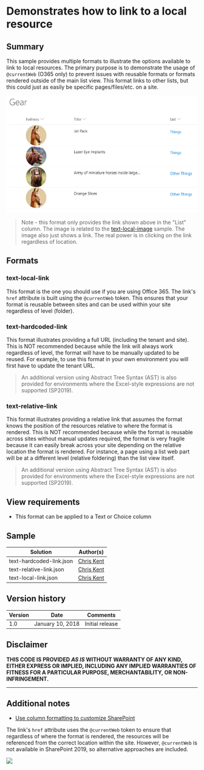 # Demonstrates how to link to a local resource

## Summary
This sample provides multiple formats to illustrate the options available to link to local resources. The primary purpose is to demonstrate the usage of `@currentWeb` (O365 only) to prevent issues with reusable formats or formats rendered outside of the main list view. This format links to other lists, but this could just as easily be specific pages/files/etc. on a site.

![screenshot of the sample](./assets/screenshot.png)

>Note - this format only provides the link shown above in the "List" column. The image is related to the [text-local-image](../text-local-image/) sample. The image also just shows a link. The real power is in clicking on the link regardless of location.

## Formats

### text-local-link

This format is the one you should use if you are using Office 365. The link's `href` attribute is built using the `@currentWeb` token. This ensures that your format is reusable between sites and can be used within your site regardless of level (folder).

### text-hardcoded-link

This format illustrates providing a full URL (including the tenant and site). This is NOT recommended because while the link will always work regardless of level, the format will have to be manually updated to be reused. For example, to use this format in your own environment you will first have to update the tenant URL.

> An additional version using Abstract Tree Syntax (AST) is also provided for environments where the Excel-style expressions are not supported (SP2019).

### text-relative-link

This format illustrates providing a relative link that assumes the format knows the position of the resources relative to where the format is rendered. This is NOT recommended because while the format is reusable across sites without manual updates required, the format is very fragile because it can easily break across your site depending on the relative location the format is rendered. For instance, a page using a list web part will be at a different level (relative foldering) than the list view itself.

> An additional version using Abstract Tree Syntax (AST) is also provided for environments where the Excel-style expressions are not supported (SP2019).

## View requirements
- This format can be applied to a Text or Choice column

## Sample

Solution|Author(s)
--------|---------
text-hardcoded-link.json | [Chris Kent](https://twitter.com/thechriskent)
text-relative-link.json | [Chris Kent](https://twitter.com/thechriskent)
text-local-link.json | [Chris Kent](https://twitter.com/thechriskent)

## Version history

Version|Date|Comments
-------|----|--------
1.0|January 10, 2018|Initial release

## Disclaimer
**THIS CODE IS PROVIDED *AS IS* WITHOUT WARRANTY OF ANY KIND, EITHER EXPRESS OR IMPLIED, INCLUDING ANY IMPLIED WARRANTIES OF FITNESS FOR A PARTICULAR PURPOSE, MERCHANTABILITY, OR NON-INFRINGEMENT.**

---

## Additional notes
- [Use column formatting to customize SharePoint](https://docs.microsoft.com/en-us/sharepoint/dev/declarative-customization/column-formatting)

The link's `href` attribute uses the `@currentWeb` token to ensure that regardless of where the format is rendered, the resources will be referenced from the correct location within the site. However, `@currentWeb` is not available in SharePoint 2019, so alternative approaches are included.

<img src="https://telemetry.sharepointpnp.com/sp-dev-list-formatting/column-samples/text-local-link" />